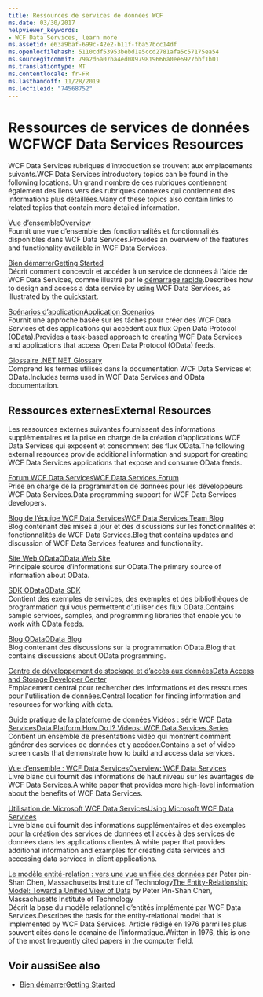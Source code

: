 ```yaml
---
title: Ressources de services de données WCF
ms.date: 03/30/2017
helpviewer_keywords:
- WCF Data Services, learn more
ms.assetid: e63a9baf-699c-42e2-b11f-fba57bcc14df
ms.openlocfilehash: 5110cdf53953bebd1a5ccd2781afa5c57175ea54
ms.sourcegitcommit: 79a2d6a07ba4ed08979819666a0ee6927bbf1b01
ms.translationtype: MT
ms.contentlocale: fr-FR
ms.lasthandoff: 11/28/2019
ms.locfileid: "74568752"
---
```

# <a name="wcf-data-services-resources"></a><span data-ttu-id="52a5d-102">Ressources de services de données WCF</span><span class="sxs-lookup"><span data-stu-id="52a5d-102">WCF Data Services Resources</span></span>
<span data-ttu-id="52a5d-103">WCF Data Services rubriques d’introduction se trouvent aux emplacements suivants.</span><span class="sxs-lookup"><span data-stu-id="52a5d-103">WCF Data Services introductory topics can be found in the following locations.</span></span> <span data-ttu-id="52a5d-104">Un grand nombre de ces rubriques contiennent également des liens vers des rubriques connexes qui contiennent des informations plus détaillées.</span><span class="sxs-lookup"><span data-stu-id="52a5d-104">Many of these topics also contain links to related topics that contain more detailed information.</span></span>  
  
 [<span data-ttu-id="52a5d-105">Vue d’ensemble</span><span class="sxs-lookup"><span data-stu-id="52a5d-105">Overview</span></span>](wcf-data-services-overview.md)  
 <span data-ttu-id="52a5d-106">Fournit une vue d’ensemble des fonctionnalités et fonctionnalités disponibles dans WCF Data Services.</span><span class="sxs-lookup"><span data-stu-id="52a5d-106">Provides an overview of the features and functionality available in WCF Data Services.</span></span>  
  
 [<span data-ttu-id="52a5d-107">Bien démarrer</span><span class="sxs-lookup"><span data-stu-id="52a5d-107">Getting Started</span></span>](../adonet/ef/getting-started.md)  
 <span data-ttu-id="52a5d-108">Décrit comment concevoir et accéder à un service de données à l’aide de WCF Data Services, comme illustré par le [démarrage rapide](quickstart-wcf-data-services.md).</span><span class="sxs-lookup"><span data-stu-id="52a5d-108">Describes how to design and access a data service by using WCF Data Services, as illustrated by the [quickstart](quickstart-wcf-data-services.md).</span></span>  
  
 [<span data-ttu-id="52a5d-109">Scénarios d’application</span><span class="sxs-lookup"><span data-stu-id="52a5d-109">Application Scenarios</span></span>](application-scenarios-wcf-data-services.md)  
 <span data-ttu-id="52a5d-110">Fournit une approche basée sur les tâches pour créer des WCF Data Services et des applications qui accèdent aux flux Open Data Protocol (OData).</span><span class="sxs-lookup"><span data-stu-id="52a5d-110">Provides a task-based approach to creating WCF Data Services and applications that access Open Data Protocol (OData) feeds.</span></span>  
  
 [<span data-ttu-id="52a5d-111">Glossaire .NET</span><span class="sxs-lookup"><span data-stu-id="52a5d-111">.NET Glossary</span></span>](../../../standard/glossary.md)  
 <span data-ttu-id="52a5d-112">Comprend les termes utilisés dans la documentation WCF Data Services et OData.</span><span class="sxs-lookup"><span data-stu-id="52a5d-112">Includes terms used in WCF Data Services and OData documentation.</span></span>  
  
## <a name="external-resources"></a><span data-ttu-id="52a5d-113">Ressources externes</span><span class="sxs-lookup"><span data-stu-id="52a5d-113">External Resources</span></span>  
 <span data-ttu-id="52a5d-114">Les ressources externes suivantes fournissent des informations supplémentaires et la prise en charge de la création d’applications WCF Data Services qui exposent et consomment des flux OData.</span><span class="sxs-lookup"><span data-stu-id="52a5d-114">The following external resources provide additional information and support for creating WCF Data Services applications that expose and consume OData feeds.</span></span>  
  
 [<span data-ttu-id="52a5d-115">Forum WCF Data Services</span><span class="sxs-lookup"><span data-stu-id="52a5d-115">WCF Data Services Forum</span></span>](https://go.microsoft.com/fwlink/?LinkId=150512)  
 <span data-ttu-id="52a5d-116">Prise en charge de la programmation de données pour les développeurs WCF Data Services.</span><span class="sxs-lookup"><span data-stu-id="52a5d-116">Data programming support for WCF Data Services developers.</span></span>  
  
 [<span data-ttu-id="52a5d-117">Blog de l’équipe WCF Data Services</span><span class="sxs-lookup"><span data-stu-id="52a5d-117">WCF Data Services Team Blog</span></span>](https://go.microsoft.com/fwlink/?LinkId=150511)  
 <span data-ttu-id="52a5d-118">Blog contenant des mises à jour et des discussions sur les fonctionnalités et fonctionnalités de WCF Data Services.</span><span class="sxs-lookup"><span data-stu-id="52a5d-118">Blog that contains updates and discussion of WCF Data Services features and functionality.</span></span>  
  
 [<span data-ttu-id="52a5d-119">Site Web OData</span><span class="sxs-lookup"><span data-stu-id="52a5d-119">OData Web Site</span></span>](https://go.microsoft.com/fwlink/?LinkID=184554)  
 <span data-ttu-id="52a5d-120">Principale source d’informations sur OData.</span><span class="sxs-lookup"><span data-stu-id="52a5d-120">The primary source of information about OData.</span></span>  
  
 [<span data-ttu-id="52a5d-121">SDK OData</span><span class="sxs-lookup"><span data-stu-id="52a5d-121">OData SDK</span></span>](https://go.microsoft.com/fwlink/?LinkID=185248)  
 <span data-ttu-id="52a5d-122">Contient des exemples de services, des exemples et des bibliothèques de programmation qui vous permettent d’utiliser des flux OData.</span><span class="sxs-lookup"><span data-stu-id="52a5d-122">Contains sample services, samples, and programming libraries that enable you to work with OData feeds.</span></span>  
  
 [<span data-ttu-id="52a5d-123">Blog OData</span><span class="sxs-lookup"><span data-stu-id="52a5d-123">OData Blog</span></span>](https://go.microsoft.com/fwlink/?LinkId=185868)  
 <span data-ttu-id="52a5d-124">Blog contenant des discussions sur la programmation OData.</span><span class="sxs-lookup"><span data-stu-id="52a5d-124">Blog that contains discussions about OData programming.</span></span>  
  
 [<span data-ttu-id="52a5d-125">Centre de développement de stockage et d’accès aux données</span><span class="sxs-lookup"><span data-stu-id="52a5d-125">Data Access and Storage Developer Center</span></span>](https://go.microsoft.com/fwlink/?LinkId=91903)  
 <span data-ttu-id="52a5d-126">Emplacement central pour rechercher des informations et des ressources pour l'utilisation de données.</span><span class="sxs-lookup"><span data-stu-id="52a5d-126">Central location for finding information and resources for working with data.</span></span>  
  
 [<span data-ttu-id="52a5d-127">Guide pratique de la plateforme de données Vidéos : série WCF Data Services</span><span class="sxs-lookup"><span data-stu-id="52a5d-127">Data Platform How Do I? Videos: WCF Data Services Series</span></span>](https://go.microsoft.com/fwlink/?LinkId=124600)  
 <span data-ttu-id="52a5d-128">Contient un ensemble de présentations vidéo qui montrent comment générer des services de données et y accéder.</span><span class="sxs-lookup"><span data-stu-id="52a5d-128">Contains a set of video screen casts that demonstrate how to build and access data services.</span></span>  
  
 [<span data-ttu-id="52a5d-129">Vue d’ensemble : WCF Data Services</span><span class="sxs-lookup"><span data-stu-id="52a5d-129">Overview: WCF Data Services</span></span>](https://go.microsoft.com/fwlink/?LinkID=131074)  
 <span data-ttu-id="52a5d-130">Livre blanc qui fournit des informations de haut niveau sur les avantages de WCF Data Services.</span><span class="sxs-lookup"><span data-stu-id="52a5d-130">A white paper that provides more high-level information about the benefits of WCF Data Services.</span></span>  
  
 [<span data-ttu-id="52a5d-131">Utilisation de Microsoft WCF Data Services</span><span class="sxs-lookup"><span data-stu-id="52a5d-131">Using Microsoft WCF Data Services</span></span>](https://go.microsoft.com/fwlink/?LinkID=131075)  
 <span data-ttu-id="52a5d-132">Livre blanc qui fournit des informations supplémentaires et des exemples pour la création des services de données et l'accès à des services de données dans les applications clientes.</span><span class="sxs-lookup"><span data-stu-id="52a5d-132">A white paper that provides additional information and examples for creating data services and accessing data services in client applications.</span></span>  
  
 <span data-ttu-id="52a5d-133">[Le modèle entité-relation : vers une vue unifiée des données](https://go.microsoft.com/fwlink/?LinkId=91909) par Peter pin-Shan Chen, Massachusetts Institute of Technology</span><span class="sxs-lookup"><span data-stu-id="52a5d-133">[The Entity-Relationship Model: Toward a Unified View of Data](https://go.microsoft.com/fwlink/?LinkId=91909) by Peter Pin-Shan Chen, Massachusetts Institute of Technology</span></span>  
 <span data-ttu-id="52a5d-134">Décrit la base du modèle relationnel d’entités implémenté par WCF Data Services.</span><span class="sxs-lookup"><span data-stu-id="52a5d-134">Describes the basis for the entity-relational model that is implemented by WCF Data Services.</span></span> <span data-ttu-id="52a5d-135">Article rédigé en 1976 parmi les plus souvent cités dans le domaine de l'informatique.</span><span class="sxs-lookup"><span data-stu-id="52a5d-135">Written in 1976, this is one of the most frequently cited papers in the computer field.</span></span>  
  
## <a name="see-also"></a><span data-ttu-id="52a5d-136">Voir aussi</span><span class="sxs-lookup"><span data-stu-id="52a5d-136">See also</span></span>

- [<span data-ttu-id="52a5d-137">Bien démarrer</span><span class="sxs-lookup"><span data-stu-id="52a5d-137">Getting Started</span></span>](getting-started-with-wcf-data-services.md)
